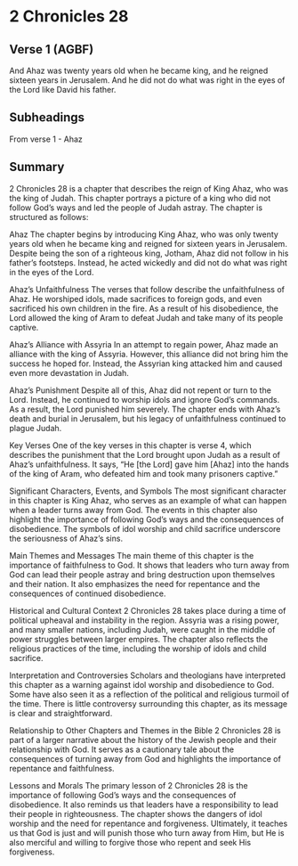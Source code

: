 # 2 Chronicles 28

## Verse 1 (AGBF)

And Ahaz was twenty years old when he became king, and he reigned sixteen years in Jerusalem. And he did not do what was right in the eyes of the Lord like David his father.

## Subheadings

From verse 1 - Ahaz

## Summary

2 Chronicles 28 is a chapter that describes the reign of King Ahaz, who was the king of Judah. This chapter portrays a picture of a king who did not follow God’s ways and led the people of Judah astray. The chapter is structured as follows:

Ahaz
The chapter begins by introducing King Ahaz, who was only twenty years old when he became king and reigned for sixteen years in Jerusalem. Despite being the son of a righteous king, Jotham, Ahaz did not follow in his father’s footsteps. Instead, he acted wickedly and did not do what was right in the eyes of the Lord.

Ahaz’s Unfaithfulness
The verses that follow describe the unfaithfulness of Ahaz. He worshiped idols, made sacrifices to foreign gods, and even sacrificed his own children in the fire. As a result of his disobedience, the Lord allowed the king of Aram to defeat Judah and take many of its people captive.

Ahaz’s Alliance with Assyria
In an attempt to regain power, Ahaz made an alliance with the king of Assyria. However, this alliance did not bring him the success he hoped for. Instead, the Assyrian king attacked him and caused even more devastation in Judah.

Ahaz’s Punishment
Despite all of this, Ahaz did not repent or turn to the Lord. Instead, he continued to worship idols and ignore God’s commands. As a result, the Lord punished him severely. The chapter ends with Ahaz’s death and burial in Jerusalem, but his legacy of unfaithfulness continued to plague Judah.

Key Verses
One of the key verses in this chapter is verse 4, which describes the punishment that the Lord brought upon Judah as a result of Ahaz’s unfaithfulness. It says, “He [the Lord] gave him [Ahaz] into the hands of the king of Aram, who defeated him and took many prisoners captive.”

Significant Characters, Events, and Symbols
The most significant character in this chapter is King Ahaz, who serves as an example of what can happen when a leader turns away from God. The events in this chapter also highlight the importance of following God’s ways and the consequences of disobedience. The symbols of idol worship and child sacrifice underscore the seriousness of Ahaz’s sins.

Main Themes and Messages
The main theme of this chapter is the importance of faithfulness to God. It shows that leaders who turn away from God can lead their people astray and bring destruction upon themselves and their nation. It also emphasizes the need for repentance and the consequences of continued disobedience.

Historical and Cultural Context
2 Chronicles 28 takes place during a time of political upheaval and instability in the region. Assyria was a rising power, and many smaller nations, including Judah, were caught in the middle of power struggles between larger empires. The chapter also reflects the religious practices of the time, including the worship of idols and child sacrifice.

Interpretation and Controversies
Scholars and theologians have interpreted this chapter as a warning against idol worship and disobedience to God. Some have also seen it as a reflection of the political and religious turmoil of the time. There is little controversy surrounding this chapter, as its message is clear and straightforward.

Relationship to Other Chapters and Themes in the Bible
2 Chronicles 28 is part of a larger narrative about the history of the Jewish people and their relationship with God. It serves as a cautionary tale about the consequences of turning away from God and highlights the importance of repentance and faithfulness.

Lessons and Morals
The primary lesson of 2 Chronicles 28 is the importance of following God’s ways and the consequences of disobedience. It also reminds us that leaders have a responsibility to lead their people in righteousness. The chapter shows the dangers of idol worship and the need for repentance and forgiveness. Ultimately, it teaches us that God is just and will punish those who turn away from Him, but He is also merciful and willing to forgive those who repent and seek His forgiveness.